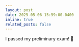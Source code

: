 ```yaml
---
layout: post
date: 2025-05-06 15:59:00-0400
inline: true
related_posts: false
---
```


I passed my preliminary exam! :tada: